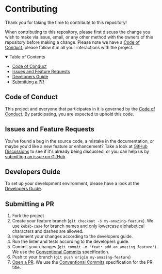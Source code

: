 # Contributing

Thank you for taking the time to contribute to this repository!

When contributing to this repository, please first discuss the change you wish to make via issue, email, or any other
method with the owners of this repository before making a change.
Please note we have a [Code of Conduct](../../docs/CODE_OF_CONDUCT.md), please follow it in all your interactions with
the project.

<details open="open">
<summary>Table of Contents</summary>

- [Code of Conduct](#code-of-conduct)
- [Issues and Feature Requests](#issues-and-feature-requests)
- [Developers Guide](#developers-guide)
- [Submitting a PR](#submitting-a-pr)

</details>

## Code of Conduct

This project and everyone that participates in it is governed by the [Code of Conduct](../../docs/CODE_OF_CONDUCT.md).
By participating, you are expected to uphold this code.

## Issues and Feature Requests

You've found a bug in the source code, a mistake in the documentation, or maybe you'd like a new feature or enhancement?
Take a look at [GitHub Discussions](../../discussions) to see if it's already being discussed, or you can help us by
[submitting an issue on GitHub](../../issues).

## Developers Guide

To set up your development environment, please have a look at the [Developers Guide](../../DEVELOPER.md).

## Submitting a PR

1. Fork the project
2. Create your feature branch (`git checkout -b my-amazing-feature`). We use `kebab-case` for branch names and only
   lowercase alphabetical characters and dashes are allowed.
3. Implement your changes according to the developers guide.
4. Run the linter and tests according to the developers guide.
5. Commit your changes (`git commit -m 'feat: add an amazing feature'`). We use the
   [Conventional Commits](https://www.conventionalcommits.org) specification.
6. Push to your branch (`git push origin my-amazing-feature`)
7. [Open a PR](../../compare?expand=1). We use the
   [Conventional Commits](https://www.conventionalcommits.org) specification for the PR title.
